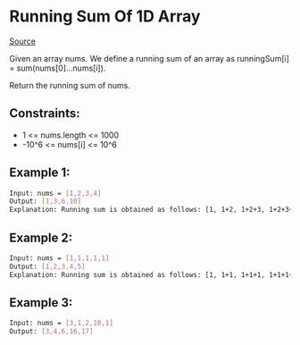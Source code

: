 # Running Sum Of 1D Array
[Source](https://leetcode.com/problems/running-sum-of-1d-array/)

Given an array nums. We define a running sum of an array as runningSum[i] = sum(nums[0]…nums[i]).

Return the running sum of nums.

## Constraints:

 - 1 <= nums.length <= 1000
 - -10^6 <= nums[i] <= 10^6

## Example 1:
```sh
Input: nums = [1,2,3,4]
Output: [1,3,6,10]
Explanation: Running sum is obtained as follows: [1, 1+2, 1+2+3, 1+2+3+4].
```

## Example 2:
```sh
Input: nums = [1,1,1,1,1]
Output: [1,2,3,4,5]
Explanation: Running sum is obtained as follows: [1, 1+1, 1+1+1, 1+1+1+1, 1+1+1+1+1].
```

## Example 3:
```sh
Input: nums = [3,1,2,10,1]
Output: [3,4,6,16,17]
```